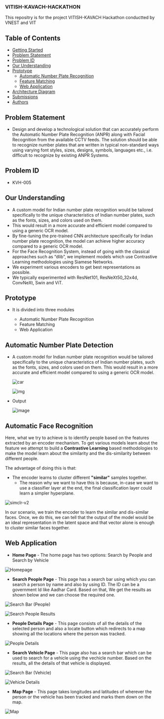 ### VITISH-KAVACH-HACKATHON
This repositry is for the project VITISH-KAVACH Hackathon conductted by VNEST and VIT
## Table of Contents
- [Getting Started](#getting-started)
- [Problem Statement](#problem-statement)
- [Problem ID](#problem-id)
- [Our Understanding](#our-understanding)
- [Prototype](#prototype)
    - [Automatic Number Plate Recognition](#automatic-number-plate-recognition)
    - [Feature Matching](#feature-matching)
    - [Web Application](#web-application)     
- [Architecture Diagram](#architecture-diagram)
- [Submissions](#submissions)
- [Authors](#authors)

## Problem Statement
 - Design and develop a technological solution that can accurately perform the Automatic Number Plate Recognition (ANPR) along with Facial Recognition from the available CCTV feeds. The solution should be able to recognize number plates that are written in typical non-standard ways using varying font styles, sizes, designs, symbols, languages etc., i.e. difficult to recognize by existing ANPR Systems.

## Problem ID
 - KVH-005 
 
 ## Our Understanding
 - A custom model for Indian number plate recognition would be tailored specifically to the unique characteristics of Indian number plates, such as the fonts, sizes, and colors used on them. 
- This would result in a more accurate and efficient model compared to using a generic OCR model. 
- By fine-tuning the pre-trained CNN architecture specifically for Indian number plate recognition, the model can achieve higher accuracy compared to a generic OCR model. 
- For the Face Recognition System, instead of going with the classical approaches such as “dlib”, we implement models which use Contrastive Learning methodologies using Siamese Networks.
- We experiment various encoders to get best representations as possible. 
- We typically experimented with ResNet101, ResNeXt50_32x4d, ConvNeXt, Swin and ViT.
 
 ## Prototype
 - It is divided into three modules

   - Automatic Number Plate Recognition
   - Feature Matching
   - Web Application

## Automatic Number Plate Detection
- A custom model for Indian number plate recognition would be tailored specifically to the unique characteristics of Indian number plates, such as the fonts, sizes, and colors used on them. This would result in a more accurate and efficient model compared to using a generic OCR model.
   
   ![car](https://user-images.githubusercontent.com/50861092/227682124-9a500d1f-62ca-4bac-be29-d0b80e58207b.jpg)

   ![img](https://user-images.githubusercontent.com/50861092/227682145-87a1037a-0080-4276-95f4-002ec50f52b9.jpg)
   
- Output


   ![image](https://user-images.githubusercontent.com/50861092/227682152-e449b0f6-e7a7-4cc5-9649-52d295c2a2aa.png)

## Automatic Face Recognition
Here, what we try to achieve is to identify people based on the features extracted by an encoder mechanism. To get various models learn about the feature we attempt to build a __Contrastive Learning__ based methodologies to make the model learn about the similarity and the dis-similarity between different people.

The advantage of doing this is that:
- The encoder learns to cluster different __"similar"__ samples together.
    - The reason why we want to have this is because, in-case we want to use a classifier layer at the end, the final classification layer could learn a simpler hyperplane.

![simclr-v2](https://miro.medium.com/v2/resize:fit:1000/format:webp/1*uJNFn4zT3U3wNZqFsQgoiA.jpeg)

In our scenario, we train the encoder to learn the similar and dis-similar faces. Once, we do this, we can tell that the output of the model would be an ideal representation in the latent space and that vector alone is enough to cluster similar faces together.

## Web Application
- **Home Page** - The home page has two options: Search by People and Search by Vehicle

![Homepage](https://user-images.githubusercontent.com/50861092/227689594-f85b62c2-ef85-4e72-b8a3-5161e83adfcd.jpg)

- **Search People Page** - This page has a search bar using which you can search a person by name and also by using ID. The ID can be a government Id like Aadhar Card. Based on that, We get the results as shown below and we can choose the required one.

![Search Bar (People)](https://user-images.githubusercontent.com/50861092/227689751-afd93e62-1eb0-40e1-a06d-1d941ec5e4f5.jpg)

![Search People Results](https://user-images.githubusercontent.com/50861092/227689791-6e1996cd-2340-4b29-8183-eff62538f880.jpg)

- **People Details Page** - This page consists of all the details of the selected person and also a locate button which redirects to a map showing all the locations 
where the person was tracked.

![People Details](https://user-images.githubusercontent.com/50861092/227689873-8c0ebede-045f-420e-aa86-79da54791839.jpg)

- **Search Vehicle Page** - This page also has a search bar which can be used to search for a vehicle using the vechicle number. Based on the results, all the details of that vehicle is displayed.

![Search Bar (Vehicle)](https://user-images.githubusercontent.com/50861092/227689953-a89825f0-7b18-4ec4-9af0-f776ea4a6ae1.jpg)

![Vehicle Details](https://user-images.githubusercontent.com/50861092/227689946-e77c3d31-aaa5-42d0-9ebc-9c6a49a92783.jpg)

- **Map Page** - This page takes longitudes and latitudes of wherever the person or the vehicle has been tracked and marks them down on the map.

![Map](https://user-images.githubusercontent.com/87603658/227695612-a58b86b8-5729-46e4-97e3-06b96533843f.png)

